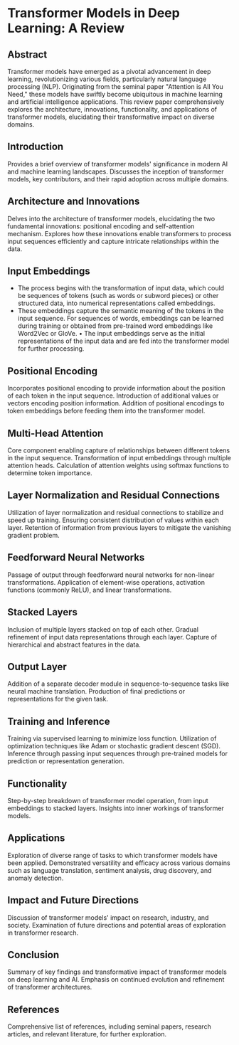 # Transformer Models in Deep Learning: A Review

## Abstract
Transformer models have emerged as a pivotal advancement in deep learning, revolutionizing various fields, particularly natural language processing (NLP). Originating from the seminal paper "Attention is All You Need," these models have swiftly become ubiquitous in machine learning and artificial intelligence applications. This review paper comprehensively explores the architecture, innovations, functionality, and applications of transformer models, elucidating their transformative impact on diverse domains.

## Introduction
Provides a brief overview of transformer models' significance in modern AI and machine learning landscapes. Discusses the inception of transformer models, key contributors, and their rapid adoption across multiple domains.

## Architecture and Innovations
Delves into the architecture of transformer models, elucidating the two fundamental innovations: positional encoding and self-attention mechanism. Explores how these innovations enable transformers to process input sequences efficiently and capture intricate relationships within the data.

## Input Embeddings
-	The process begins with the transformation of input data, which could be sequences of tokens (such as words or subword pieces) or other structured data, into numerical representations called embeddings.
-	These embeddings capture the semantic meaning of the tokens in the input sequence. For sequences of words, embeddings can be learned during training or obtained from pre-trained word embeddings like Word2Vec or GloVe.
•	The input embeddings serve as the initial representations of the input data and are fed into the transformer model for further processing.


## Positional Encoding
Incorporates positional encoding to provide information about the position of each token in the input sequence. Introduction of additional values or vectors encoding position information. Addition of positional encodings to token embeddings before feeding them into the transformer model.

## Multi-Head Attention
Core component enabling capture of relationships between different tokens in the input sequence. Transformation of input embeddings through multiple attention heads. Calculation of attention weights using softmax functions to determine token importance.

## Layer Normalization and Residual Connections
Utilization of layer normalization and residual connections to stabilize and speed up training. Ensuring consistent distribution of values within each layer. Retention of information from previous layers to mitigate the vanishing gradient problem.

## Feedforward Neural Networks
Passage of output through feedforward neural networks for non-linear transformations. Application of element-wise operations, activation functions (commonly ReLU), and linear transformations.

## Stacked Layers
Inclusion of multiple layers stacked on top of each other. Gradual refinement of input data representations through each layer. Capture of hierarchical and abstract features in the data.

## Output Layer
Addition of a separate decoder module in sequence-to-sequence tasks like neural machine translation. Production of final predictions or representations for the given task.

## Training and Inference
Training via supervised learning to minimize loss function. Utilization of optimization techniques like Adam or stochastic gradient descent (SGD). Inference through passing input sequences through pre-trained models for prediction or representation generation.

## Functionality
Step-by-step breakdown of transformer model operation, from input embeddings to stacked layers. Insights into inner workings of transformer models.

## Applications
Exploration of diverse range of tasks to which transformer models have been applied. Demonstrated versatility and efficacy across various domains such as language translation, sentiment analysis, drug discovery, and anomaly detection.

## Impact and Future Directions
Discussion of transformer models' impact on research, industry, and society. Examination of future directions and potential areas of exploration in transformer research.

## Conclusion
Summary of key findings and transformative impact of transformer models on deep learning and AI. Emphasis on continued evolution and refinement of transformer architectures.

## References
Comprehensive list of references, including seminal papers, research articles, and relevant literature, for further exploration.
